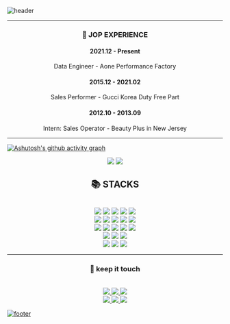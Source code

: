 ![header](https://capsule-render.vercel.app/api?type=Waving&color=gradient&height=300&section=header&text=Hello%20Word!👋%20I%20AM%20GILBERT!&fontSize=48)

---
<div align=center> 

### 👔 JOP EXPERIENCE
  
#### 2021.12 - Present 
Data Engineer - Aone Performance Factory

#### 2015.12 - 2021.02  
Sales Performer - Gucci Korea Duty Free Part

#### 2012.10 - 2013.09
Intern: Sales Operator - Beauty Plus in New Jersey
</div>

---

[![Ashutosh's github activity graph](https://github-readme-activity-graph.vercel.app/graph?username=Ki-Sung&bg_color=fffff&color=708090&theme=github)](https://github.com/ashutosh00710/github-readme-activity-graph)

<div align=center><img src="https://github-readme-stats.vercel.app/api/top-langs/?username=Ki-Sung&layout=compact&theme=transparent"> <img src="https://github-readme-stats.vercel.app/api?username=Ki-Sung&show_icons=true&theme=transparent&line_height=20"></div>

<div align=center><h2>📚 STACKS</h2></div>

<div align=center> 
  <br>
  <img src="https://img.shields.io/badge/python-3776AB?style=for-the-badge&logo=python&logoColor=white"> 
  <img src="https://img.shields.io/badge/selenium-43B02A?style=for-the-badge&logo=Selenium&logoColor=white">
  <img src="https://img.shields.io/badge/tableau-E97627?style=for-the-badge&logo=Tableau&logoColor=white">
  <img src="https://img.shields.io/badge/scikitlearn-F7931E?style=for-the-badge&logo=Scikit-learn&logoColor=white">
  <img src="https://img.shields.io/badge/tensorflow-FF6F00?style=for-the-badge&logo=tensorflow&logoColor=white">

  <br>
  <img src="https://img.shields.io/badge/streamlit-FF4B4B?style=for-the-badge&logo=streamlit&logoColor=white">
  <img src="https://img.shields.io/badge/fastapi-009688?style=for-the-badge&logo=FastAPI&logoColor=white">
  <img src="https://img.shields.io/badge/flask-000000?style=for-the-badge&logo=flask&logoColor=white">
  <img src="https://img.shields.io/badge/node.js-339933?style=for-the-badge&logo=Node.js&logoColor=white"> 
  <img src="https://img.shields.io/badge/express-000000?style=for-the-badge&logo=express&logoColor=white">
  
  <br>

  <img src="https://img.shields.io/badge/linux-FCC624?style=for-the-badge&logo=linux&logoColor=black"> 
  <img src="https://img.shields.io/badge/mysql-4479A1?style=for-the-badge&logo=mysql&logoColor=white"> 
  <img src="https://img.shields.io/badge/postgresql-4169E1?style=for-the-badge&logo=PostgreSQL&logoColor=white"> 
  <img src="https://img.shields.io/badge/mongoDB-47A248?style=for-the-badge&logo=MongoDB&logoColor=white">
  <img src="https://img.shields.io/badge/amazonaws-232F3E?style=for-the-badge&logo=amazonaws&logoColor=white"> 

  <br>
  
  <img src="https://img.shields.io/badge/html5-E34F26?style=for-the-badge&logo=html5&logoColor=white"> 
  <img src="https://img.shields.io/badge/css-1572B6?style=for-the-badge&logo=css3&logoColor=white"> 
  <img src="https://img.shields.io/badge/javascript-F7DF1E?style=for-the-badge&logo=javascript&logoColor=black"> 
  <br>
  
  <img src="https://img.shields.io/badge/github-181717?style=for-the-badge&logo=github&logoColor=white">
  <img src="https://img.shields.io/badge/git-F05032?style=for-the-badge&logo=git&logoColor=white">
  <img src="https://img.shields.io/badge/docker-2496ED?style=for-the-badge&logo=Docker&logoColor=white">

  <br>
  
</div>

---

<div align=center><h3> 🤝 keep it touch </h3></div>

<div align=center> 
  <br>
  <a href="mailto:kcs4912@gmail.com"><img src="https://img.shields.io/badge/gmail-EA4335?style=for-the-badge&logo=Gmail&logoColor=white">
  <a href="https://github.com/Ki-Sung"><img src="https://img.shields.io/badge/github-181717?style=for-the-badge&logo=Github&logoColor=white"> 
  <a href="https://www.notion.so/Gilbert-Kim-Ki-sung-3189736ac5cb4935847b60bc6c4635b9"><img src="https://img.shields.io/badge/notion-000000?style=for-the-badge&logo=Notion&logoColor=white">
    
  <br>
  <a href="https://www.linkedin.com/in/kisung-kim-b65211218/"><img src="https://img.shields.io/badge/linkedin-0A66C2?style=for-the-badge&logo=LinkedIn&logoColor=white">
  <a href="https://www.facebook.com/kisung.kim.142/"><img src="https://img.shields.io/badge/facebook-1877F2?style=for-the-badge&logo=Facebook&logoColor=white">
  <a href="https://www.instagram.com/kcs4912/"><img src="https://img.shields.io/badge/instagram-E4405F?style=for-the-badge&logo=Instagram&logoColor=white">
    
  <br>
  
</div>
    
![footer](https://capsule-render.vercel.app/api?type=Waving&color=gradient&height=100&section=footer)
